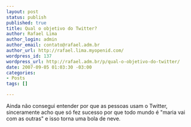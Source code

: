```yaml
--- 
layout: post
status: publish
published: true
title: Qual o objetivo do Twitter?
author: Rafael Lima
author_login: admin
author_email: contato@rafael.adm.br
author_url: http://rafael.lima.myopenid.com/
wordpress_id: 137
wordpress_url: http://rafael.adm.br/p/qual-o-objetivo-do-twitter/
date: 2007-09-05 01:03:30 -03:00
categories: 
- Posts
tags: []

---
```

Ainda não consegui entender por que as pessoas usam o Twitter, sinceramente acho que só fez sucesso por que todo mundo é "maria vai com as outras" e isso torna uma bola de neve.
